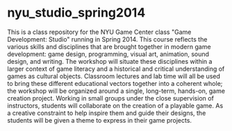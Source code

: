 nyu_studio_spring2014
=====================

This is a class repository for the NYU Game Center class "Game Development: Studio" running in Spring 2014. This course reflects the various skills and disciplines that are brought together in modern game development: game design, programming, visual art, animation, sound design, and writing. The workshop will situate these disciplines within a larger context of game literacy and a historical and critical understanding of games as cultural objects. Classroom lectures and lab time will all be used to bring these different educational vectors together into a coherent whole; the workshop will be organized around a single, long-term, hands-on, game creation project. Working in small groups under the close supervision of instructors, students will collaborate on the creation of a playable game. As a creative constraint to help inspire them and guide their designs, the students will be given a theme to express in their game projects.
